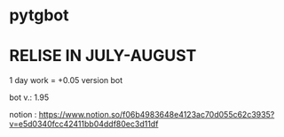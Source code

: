 # pytgbot
# RELISE IN JULY-AUGUST

1 day work = +0.05 version bot

bot v.: 1.95

notion : https://www.notion.so/f06b4983648e4123ac70d055c62c3935?v=e5d0340fcc42411bb04ddf80ec3d11df